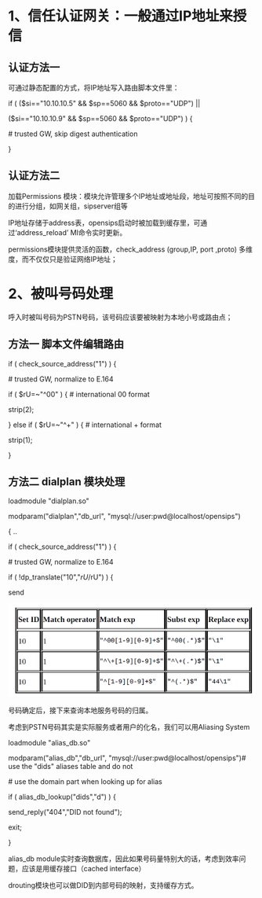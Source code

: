 # 1、信任认证网关：一般通过IP地址来授信

## 认证方法一

可通过静态配置的方式，将IP地址写入路由脚本文件里：

if \( \($si=="10.10.10.5" && $sp==5060 && $proto=="UDP"\) \|\|

\($si=="10.10.10.9" && $sp==5060 && $proto=="UDP"\) \) {

\# trusted GW, skip digest authentication

}

## 认证方法二

加载Permissions 模块：模块允许管理多个IP地址或地址段，地址可按照不同的目的进行分组，如网关组，sipserver组等

IP地址存储于address表，opensips启动时被加载到缓存里，可通过‘address\_reload’ MI命令实时更新。

permissions模块提供灵活的函数，check\_address  \(group,IP, port ,proto\) 多维度，而不仅仅只是验证网络IP地址；

# 2、被叫号码处理

呼入时被叫号码为PSTN号码，该号码应该要被映射为本地小号或路由点；

## 方法一 脚本文件编辑路由

if \( check\_source\_address\("1"\) \) {

\# trusted GW, normalize to E.164

if \( $rU=~"^00" \) { \# international 00 format

strip\(2\);

} else if \( $rU=~"^+" \) { \# international + format

strip\(1\);

}

## 方法二  dialplan 模块处理

loadmodule "dialplan.so"

modparam\("dialplan","db\_url", "mysql://user:pwd@localhost/opensips"\)

{ ..

if \( check\_source\_address\("1"\) \) {

\# trusted GW, normalize to E.164

if \( !dp\_translate\("10","$rU/$rU"\) \) {

send

![](/assets/import.png)

号码确定后，接下来查询本地服务号码的归属。

考虑到PSTN号码其实是实际服务或者用户的化名，我们可以用Aliasing System

loadmodule "alias\_db.so"

modparam\("alias\_db","db\_url", "mysql://user:pwd@localhost/opensips"\)\# use the "dids" aliases table and do not

\# use the domain part when looking up for alias

if \( alias\_db\_lookup\("dids","d"\) \) {

send\_reply\("404","DID not found"\);

exit;

}

alias\_db module实时查询数据库，因此如果号码量特别大的话，考虑到效率问题，应该是用缓存接口（cached interface）

drouting模块也可以做DID到内部号码的映射，支持缓存方式。

